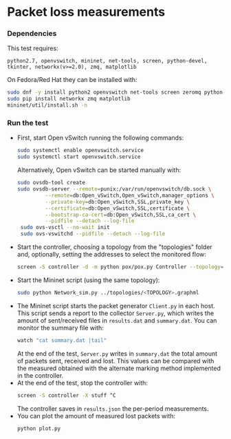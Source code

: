 # Packet loss measurements

### Dependencies

This test requires:
```
python2.7, openvswitch, mininet, net-tools, screen, python-devel, tkinter, networkx(v>=2.0), zmq, matplotlib
```

On Fedora/Red Hat they can be installed with:
```sh
sudo dnf -y install python2 openvswitch net-tools screen zeromq python-devel tkinter redhat-rpm-config
sudo pip install networkx zmq matplotlib
mininet/util/install.sh -n
```

### Run the test
- First, start Open vSwitch running the following commands:
   ```sh
   sudo systemctl enable openvswitch.service
   sudo systemctl start openvswitch.service
   ```
   Alternatively, Open vSwitch can be started manually with:
   ```sh
   sudo ovsdb-tool create
   sudo ovsdb-server --remote=punix:/var/run/openvswitch/db.sock \
            --remote=db:Open_vSwitch,Open_vSwitch,manager_options \
            --private-key=db:Open_vSwitch,SSL,private_key \
            --certificate=db:Open_vSwitch,SSL,certificate \
            --bootstrap-ca-cert=db:Open_vSwitch,SSL,ca_cert \
            --pidfile --detach --log-file
    sudo ovs-vsctl --no-wait init
    sudo ovs-vswitchd --pidfile --detach --log-file
    ```
- Start the controller, choosing a topology from the "topologies" folder and, optionally, setting the addresses to select the monitored flow:
    ```sh
    screen -S controller -d -m python pox/pox.py Controller --topology=../topologies/<TOPOLOGY>.graphml [--IPsrc=<x.x.x.x> --IPdst=<x.x.x.x> --MACsrc=<XX:XX:XX:XX:XX:XX> --MACdst=<XX:XX:XX:XX:XX:XX>] openflow.discovery
    ```
- Start the Mininet script (using the same topology):
    ```sh 
    sudo python Network_sim.py ../topologies/<TOPOLOGY>.graphml
    ```
- The Mininet script starts the packet generator `Client.py` in each host. This script sends a report to the collector `Server.py`, which writes the amount of sent/received files in `results.dat` and `summary.dat`. You can monitor the summary file with:
    ```sh
    watch "cat summary.dat |tail"
    ```
    At the end of the test, `Server.py` writes in `summary.dat` the total amount of packets sent, received and lost. This values can be compared with the measured obtained with the alternate marking method implemented in the controller.
- At the end of the test, stop the controller with:
    ```sh
    screen -S controller -X stuff ^C
    ```
  The controller saves in `results.json` the per-period measurements. 
- You can plot the amount of measured lost packets with:
    ```sh
    python plot.py
    ```
